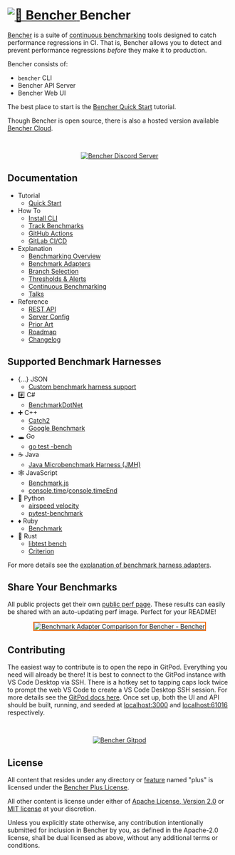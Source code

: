 <h1>
  <a href="https://bencher.dev">
    <img
      src="https://bencher.dev/favicon/favicon.ico"
      alt="🐰 Bencher"
    />
  </a>
  Bencher
</h1>

[Bencher](https://bencher.dev) is a suite of [continuous benchmarking](https://bencher.dev/docs/explanation/continuous-benchmarking) tools designed to catch performance regressions in CI. That is, Bencher allows you to detect and prevent performance regressions _before_ they make it to production.

Bencher consists of:

- `bencher` CLI
- Bencher API Server
- Bencher Web UI

The best place to start is the [Bencher Quick Start](https://bencher.dev/docs/tutorial/quick-start) tutorial.

Though Bencher is open source, there is also a hosted version available [Bencher Cloud](https://bencher.dev).

<br />
<p align="center">
  <a href="https://discord.gg/yGEsdUh7R4">
    <img
      src="https://s3.amazonaws.com/public.bencher.dev/discord_invite.png"
      alt="Bencher Discord Server"
    />
  </a>
</p>


## Documentation

- Tutorial
  - [Quick Start](https://bencher.dev/docs/tutorial/quick-start)
- How To
  - [Install CLI](https://bencher.dev/docs/how-to/install-cli)
  - [Track Benchmarks](https://bencher.dev/docs/how-to/track-benchmarks)
  - [GitHub Actions](https://bencher.dev/docs/how-to/github-actions)
  - [GitLab CI/CD](https://bencher.dev/docs/how-to/gitlab-ci-cd)
- Explanation
  - [Benchmarking Overview](https://bencher.dev/docs/explanation/benchmarking)
  - [Benchmark Adapters](https://bencher.dev/docs/explanation/adapters)
  - [Branch Selection](https://bencher.dev/docs/explanation/branch-selection)
  - [Thresholds & Alerts](https://bencher.dev/docs/explanation/thresholds)
  - [Continuous Benchmarking](https://bencher.dev/docs/explanation/continuous-benchmarking)
  - [Talks](https://bencher.dev/docs/explanation/talks)
- Reference
  - [REST API](https://bencher.dev/docs/reference/api)
  - [Server Config](https://bencher.dev/docs/reference/server-config)
  - [Prior Art](https://bencher.dev/docs/reference/prior-art)
  - [Roadmap](https://bencher.dev/docs/reference/roadmap)
  - [Changelog](https://bencher.dev/docs/reference/changelog)

## Supported Benchmark Harnesses

- {...} JSON
  - [Custom benchmark harness support](https://bencher.dev/docs/explanation/adapters)
- #️⃣ C#
  - [BenchmarkDotNet](https://github.com/dotnet/BenchmarkDotNet)
- ➕ C++
  - [Catch2](https://github.com/catchorg/Catch2)
  - [Google Benchmark](https://github.com/google/benchmark)
- 🕳 Go
  - [go test -bench](https://pkg.go.dev/testing#hdr-Benchmarks)
- ☕️ Java
  - [Java Microbenchmark Harness (JMH)](https://github.com/openjdk/jmh)
- 🕸 JavaScript
  - [Benchmark.js](https://github.com/bestiejs/benchmark.js)
  - [console.time](https://developer.mozilla.org/en-US/docs/Web/API/console/time)/[console.timeEnd](https://developer.mozilla.org/en-US/docs/Web/API/console/timeEnd)
- 🐍 Python
  - [airspeed velocity](https://github.com/airspeed-velocity/asv)
  - [pytest-benchmark](https://github.com/ionelmc/pytest-benchmark)
- ♦️ Ruby
  - [Benchmark](https://github.com/ruby/benchmark)
- 🦀 Rust
  - [libtest bench](https://doc.rust-lang.org/rustc/tests/index.html#benchmarks)
  - [Criterion](https://github.com/bheisler/criterion.rs)

For more details see the [explanation of benchmark harness adapters](https://bencher.dev/docs/explanation/adapters).

## Share Your Benchmarks

All public projects get their own [public perf page](https://bencher.dev/perf). These results can easily be shared with an auto-updating perf image. Perfect for your README!

<p align="center">
<a href="https://bencher.dev/perf/bencher?key=true&metric_kind=latency&tab=benchmarks&testbeds=0d991aac-b241-493a-8b0f-8d41419455d2&branches=619d15ed-0fbd-4ccb-86cb-fddf3124da29&benchmarks=3525f177-fc8f-4a92-bd2f-dda7c4e15699%2C1db23e93-f909-40aa-bf42-838cc7ae05f5&start_time=1674950400000"><img style="border: 0.2em solid #ed6704;" src="https://api.bencher.dev/v0/projects/bencher/perf/img?branches=619d15ed-0fbd-4ccb-86cb-fddf3124da29&testbeds=0d991aac-b241-493a-8b0f-8d41419455d2&benchmarks=3525f177-fc8f-4a92-bd2f-dda7c4e15699%2C1db23e93-f909-40aa-bf42-838cc7ae05f5&metric_kind=latency&start_time=1674950400000&title=Benchmark+Adapter+Comparison" title="Benchmark Adapter Comparison" alt="Benchmark Adapter Comparison for Bencher - Bencher" /></a>
</p>

## Contributing

The easiest way to contribute is to open the repo in GitPod.
Everything you need will already be there!
It is best to connect to the GitPod instance with VS Code Desktop via SSH.
There is a hotkey set to tapping caps lock twice to prompt the web VS Code to create a VS Code Desktop SSH session.
For more details see the [GitPod docs here](https://www.gitpod.io/docs/references/ides-and-editors/vscode).
Once set up, both the UI and API should be built, running, and seeded at [localhost:3000](http://localhost:3000) and [localhost:61016](http://localhost:61016) respectively.

<br />
<p align="center">
  <a href="https://gitpod.io/#https://github.com/bencherdev/bencher">
    <img
      src="https://gitpod.io/button/open-in-gitpod.svg"
      alt="Bencher Gitpod"
    />
  </a>
</p>

## License
All content that resides under any directory or <a href="https://doc.rust-lang.org/cargo/reference/features.html">feature</a> named "plus" is licensed under the <a href="LICENSE-PLUS">Bencher Plus License</a>.

All other content is license under either of <a href="LICENSE-APACHE">Apache License, Version 2.0</a>
or <a href="LICENSE-MIT">MIT license</a> at your discretion.

Unless you explicitly state otherwise, any contribution intentionally submitted
for inclusion in Bencher by you, as defined in the Apache-2.0 license, shall be
dual licensed as above, without any additional terms or conditions.